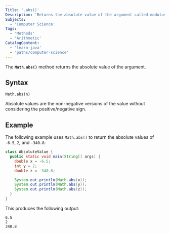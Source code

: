 ```yaml
---
Title: '.abs()'
Description: 'Returns the absolute value of the argument called modulus.'
Subjects:
  - 'Computer Science'
Tags:
  - 'Methods'
  - 'Arithmetic'
CatalogContent:
  - 'learn-java'
  - 'paths/computer-science'
---
```


The **`Math.abs()`** method returns the absolute value of the argument.

## Syntax

```pseudo
Math.abs(n)
```

Absolute values are the non-negative versions of the value without considering the positive/negative sign.

## Example

The following example uses `Math.abs()` to return the absolute values of `-6.5`, `2`, and `-340.8`:

```java
class AbsoluteValue {
  public static void main(String[] args) {
    double x = -6.5;
    int y = 2;
    double z = -340.8;

    System.out.println(Math.abs(x));
    System.out.println(Math.abs(y));
    System.out.println(Math.abs(z));
  }
}
```

This produces the following output:

```shell
6.5
2
340.8
```


